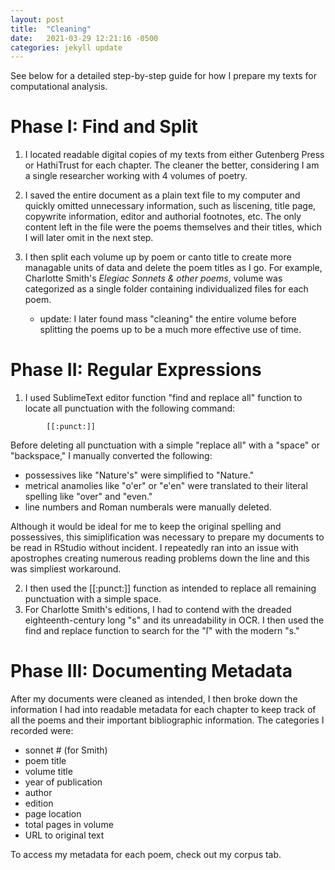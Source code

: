 ```yaml
---
layout: post
title:  "Cleaning"
date:   2021-03-29 12:21:16 -0500
categories: jekyll update
---
```

See below for a detailed step-by-step guide for how I prepare my texts for computational analysis.

# Phase I: Find and Split
1. I located readable digital copies of my texts from either Gutenberg Press or HathiTrust for each chapter. The cleaner the better, considering I am a single researcher working with 4 volumes of poetry.
2. I saved the entire document as a plain text file to my computer and quickly omitted unnecessary information, such as liscening, title page, copywrite information, editor and authorial footnotes, etc. The only content left in the file were the poems themselves and their titles, which I will later omit in the next step.
3. I then split each volume up by poem or canto title to create more managable units of data and delete the poem titles as I go. For example, Charlotte Smith's *Elegiac Sonnets & other poems*, volume was categorized as a single folder containing individualized files for each poem.

    - update: I later found mass "cleaning" the entire volume before splitting the poems up to be a much more effective use of time.
    
# Phase II: Regular Expressions

1. I used SublimeText editor function "find and replace all" function to locate all punctuation with the following command:
```
        [[:punct:]]
```
Before deleting all punctuation with a simple "replace all" with a "space" or "backspace," I manually converted the following: 
  - possessives like "Nature's" were  simplified to "Nature." 
  - metrical anamolies like "o'er" or "e'en" were translated to their literal spelling like "over" and "even."
  - line numbers and Roman numberals were manually deleted. 
  
  Although it would be ideal for me to keep the original spelling and possessives, this simiplification was necessary to prepare my documents to be read in RStudio without incident. I repeatedly ran into an issue with apostrophes creating numerous reading problems down the line and this was simpliest workaround. 
  
2. I then used the [[:punct:]] function as intended to replace all remaining punctuation with a simple space. 
3. For Charlotte Smith's editions, I had to contend with the dreaded eighteenth-century long "s" and its unreadability in OCR. I then used the find and replace function to search for the "ſ" with the modern "s."
  
# Phase III: Documenting Metadata

After my documents were cleaned as intended, I then broke down the information I had into readable metadata for each chapter to keep track of all the poems and their important bibliographic information. The categories I recorded were:

- sonnet # (for Smith)
- poem title
- volume title
- year of publication
- author
- edition
- page location
- total pages in volume
- URL to original text 
 
 To access my metadata for each poem, check out my corpus tab.


